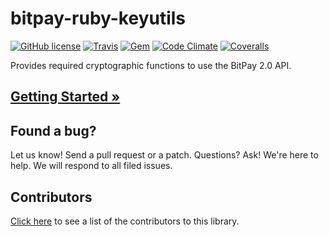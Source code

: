 # bitpay-ruby-keyutils

[![GitHub license](https://img.shields.io/badge/license-MIT-blue.svg?style=flat-square)](https://raw.githubusercontent.com/bitpay/bitpay-ruby-keyutils/master/LICENSE)
[![Travis](https://img.shields.io/travis/bitpay/bitpay-ruby-keyutils.svg?style=flat-square)](https://travis-ci.org/bitpay/bitpay-ruby-keyutils)
[![Gem](https://img.shields.io/gem/v/bitpay-key-utils.svg?style=flat-square)](https://rubygems.org/gems/bitpay-key-utils)
[![Code Climate](https://img.shields.io/codeclimate/github/bitpay/bitpay-ruby-keyutils.svg?style=flat-square)](https://codeclimate.com/github/bitpay/bitpay-ruby-keyutils)
[![Coveralls](https://img.shields.io/coveralls/bitpay/bitpay-ruby-keyutils.svg?style=flat-square)](https://coveralls.io/r/bitpay/bitpay-ruby-keyutils)


Provides required cryptographic functions to use the BitPay 2.0 API.

## [Getting Started &raquo;](http://dev.bitpay.com/guides/ruby-key-utils.html)

## Found a bug?
Let us know! Send a pull request or a patch. Questions? Ask! We're here to help. We will respond to all filed issues.

## Contributors
[Click here](https://github.com/bitpay/bitpay-ruby-keyutils/graphs/contributors) to see a list of the contributors to this library.
